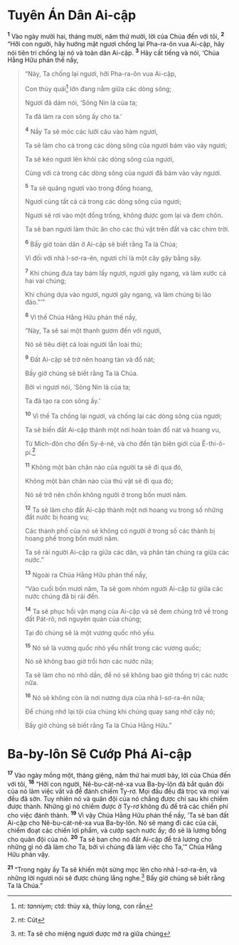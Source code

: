 # Tuyên Án Dân Ai-cập

<sup><b>1</b></sup> Vào ngày mười hai, tháng mười, năm thứ mười, lời của Chúa đến với tôi, <sup><b>2</b></sup> “Hỡi con người, hãy hướng mặt ngươi chống lại Pha-ra-ôn vua Ai-cập, hãy nói tiên tri chống lại nó và toàn dân Ai-cập. <sup><b>3</b></sup> Hãy cất tiếng và nói, ‘Chúa Hằng Hữu phán thế nầy,

> “Này, Ta chống lại ngươi, hỡi Pha-ra-ôn vua Ai-cập,
>
> Con thủy quái[^1-c83d6b53-fd53-4970-ae57-0412c0a5838c] lớn đang nằm giữa các dòng sông;
>
> Ngươi đã dám nói, ‘Sông Nin là của ta;
>
> Ta đã làm ra con sông ấy cho ta.’
>
> <sup><b>4</b></sup> Nầy Ta sẽ móc các lưỡi câu vào hàm ngươi,
>
> Ta sẽ làm cho cá trong các dòng sông của ngươi bám vào vảy ngươi;
>
> Ta sẽ kéo ngươi lên khỏi các dòng sông của ngươi,
>
> Cùng với cá trong các dòng sông của ngươi đã bám vào vảy ngươi.
>
> <sup><b>5</b></sup> Ta sẽ quăng ngươi vào trong đồng hoang,
>
> Ngươi cùng tất cả cá trong các dòng sông của ngươi;
>
> Ngươi sẽ rơi vào một đồng trống, không được gom lại và đem chôn.
>
> Ta sẽ ban ngươi làm thức ăn cho các thú vật trên đất và các chim trời.
>
> <sup><b>6</b></sup> Bấy giờ toàn dân ở Ai-cập sẽ biết rằng Ta là Chúa;
>
> Vì đối với nhà I-sơ-ra-ên, ngươi chỉ là một cây gậy bằng sậy.
>
> <sup><b>7</b></sup> Khi chúng đưa tay bám lấy ngươi, ngươi gãy ngang, và làm xước cả hai vai chúng;
>
> Khi chúng dựa vào ngươi, ngươi gãy ngang, và làm chúng bị lảo đảo.”’”
>
> <sup><b>8</b></sup> Vì thế Chúa Hằng Hữu phán thế nầy,
>
> “Này, Ta sẽ sai một thanh gươm đến với ngươi,
>
> Nó sẽ tiêu diệt cả loài người lẫn loài thú;
>
> <sup><b>9</b></sup> Ðất Ai-cập sẽ trở nên hoang tàn và đổ nát;
>
> Bấy giờ chúng sẽ biết rằng Ta là Chúa.
>
> Bởi vì ngươi nói, ‘Sông Nin là của ta;
>
> Ta đã tạo ra con sông ấy.’
>
> <sup><b>10</b></sup> Vì thế Ta chống lại ngươi, và chống lại các dòng sông của ngươi;
>
> Ta sẽ biến đất Ai-cập thành một nơi hoàn toàn đổ nát và hoang vu,
>
> Từ Mích-đôn cho đến Sy-ê-nê, và cho đến tận biên giới của Ê-thi-ô-pi.[^2-c83d6b53-fd53-4970-ae57-0412c0a5838c]
>
> <sup><b>11</b></sup> Không một bàn chân nào của người ta sẽ đi qua đó,
>
> Không một bàn chân nào của thú vật sẽ đi qua đó;
>
> Nó sẽ trở nên chốn không người ở trong bốn mươi năm.
>
> <sup><b>12</b></sup> Ta sẽ làm cho đất Ai-cập thành một nơi hoang vu trong số những đất nước bị hoang vu;
>
> Các thành phố của nó sẽ không có người ở trong số các thành bị hoang phế trong bốn mươi năm.
>
> Ta sẽ rải người Ai-cập ra giữa các dân, và phân tán chúng ra giữa các nước.”
>
> <sup><b>13</b></sup> Ngoài ra Chúa Hằng Hữu phán thế nầy,
>
> “Vào cuối bốn mươi năm, Ta sẽ gom nhóm người Ai-cập từ giữa các nước chúng đã bị rải đến.
>
> <sup><b>14</b></sup> Ta sẽ phục hồi vận mạng của Ai-cập và sẽ đem chúng trở về trong đất Pát-rô, nơi nguyên quán của chúng;
>
> Tại đó chúng sẽ là một vương quốc nhỏ yếu.
>
> <sup><b>15</b></sup> Nó sẽ là vương quốc nhỏ yếu nhất trong các vương quốc;
>
> Nó sẽ không bao giờ trổi hơn các nước nữa;
>
> Ta sẽ làm cho nó nhỏ dần, để nó sẽ không bao giờ thống trị các nước nữa.
>
> <sup><b>16</b></sup> Nó sẽ không còn là nơi nương dựa của nhà I-sơ-ra-ên nữa;
>
> Ðể chúng nhớ lại tội của chúng khi chúng quay sang nhờ cậy nó;
>
> Bấy giờ chúng sẽ biết rằng Ta là Chúa Hằng Hữu.”

# Ba-by-lôn Sẽ Cướp Phá Ai-cập

<sup><b>17</b></sup> Vào ngày mồng một, tháng giêng, năm thứ hai mươi bảy, lời của Chúa đến với tôi, <sup><b>18</b></sup> “Hỡi con người, Nê-bu-cát-nê-xa vua Ba-by-lôn đã bắt quân đội của nó làm việc vất vả để đánh chiếm Ty-rơ. Mọi đầu đều đã trọc và mọi vai đều đã sờn. Tuy nhiên nó và quân đội của nó chẳng được chi sau khi chiếm được thành. Những gì nó chiếm được ở Ty-rơ không đủ để trả các chiến phí cho việc đánh thành. <sup><b>19</b></sup> Vì vậy Chúa Hằng Hữu phán thế nầy, ‘Ta sẽ ban đất Ai-cập cho Nê-bu-cát-nê-xa vua Ba-by-lôn. Nó sẽ mang đi các của cải, chiếm đoạt các chiến lợi phẩm, và cướp sạch nước ấy; đó sẽ là lương bổng cho quân đội của nó. <sup><b>20</b></sup> Ta sẽ ban cho nó đất Ai-cập để trả lương cho những gì nó đã làm cho Ta, bởi vì chúng đã làm việc cho Ta,’” Chúa Hằng Hữu phán vậy.

<sup><b>21</b></sup> “Trong ngày ấy Ta sẽ khiến một sừng mọc lên cho nhà I-sơ-ra-ên, và những lời ngươi nói sẽ được chúng lắng nghe.[^3-c83d6b53-fd53-4970-ae57-0412c0a5838c] Bấy giờ chúng sẽ biết rằng Ta là Chúa.”

[^1-c83d6b53-fd53-4970-ae57-0412c0a5838c]: nt: _tanniym_; ctd: thủy xà, thủy long, con rắn

[^2-c83d6b53-fd53-4970-ae57-0412c0a5838c]: nt: Cút

[^3-c83d6b53-fd53-4970-ae57-0412c0a5838c]: nt: Ta sẽ cho miệng ngươi được mở ra giữa chúng
